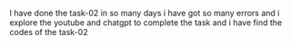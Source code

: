 I have done the task-02 in  so many days i have got so many errors and i  explore the  youtube and  chatgpt to complete the task and i have find the codes of the task-02
